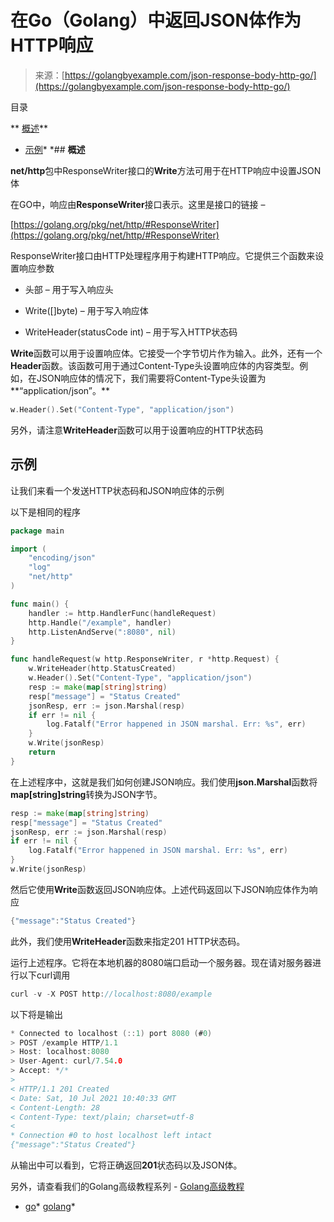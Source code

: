 <!--yml

类别：未分类

日期：2024-10-13 06:39:02

-->

# 在Go（Golang）中返回JSON体作为HTTP响应

> 来源：[https://golangbyexample.com/json-response-body-http-go/](https://golangbyexample.com/json-response-body-http-go/)

目录

**   [概述](#Overview "Overview")**

+   [示例](#Example "Example")*  *## **概述**

**net/http**包中ResponseWriter接口的**Write**方法可用于在HTTP响应中设置JSON体

在GO中，响应由**ResponseWriter**接口表示。这里是接口的链接 –

[https://golang.org/pkg/net/http/#ResponseWriter](https://golang.org/pkg/net/http/#ResponseWriter)

ResponseWriter接口由HTTP处理程序用于构建HTTP响应。它提供三个函数来设置响应参数

+   头部 – 用于写入响应头

+   Write([]byte) – 用于写入响应体

+   WriteHeader(statusCode int) – 用于写入HTTP状态码

**Write**函数可以用于设置响应体。它接受一个字节切片作为输入。此外，还有一个**Header**函数。该函数可用于通过Content-Type头设置响应体的内容类型。例如，在JSON响应体的情况下，我们需要将Content-Type头设置为**“application/json”。**

```go
w.Header().Set("Content-Type", "application/json")
```

另外，请注意**WriteHeader**函数可以用于设置响应的HTTP状态码

## **示例**

让我们来看一个发送HTTP状态码和JSON响应体的示例

以下是相同的程序

```go
package main

import (
	"encoding/json"
	"log"
	"net/http"
)

func main() {
	handler := http.HandlerFunc(handleRequest)
	http.Handle("/example", handler)
	http.ListenAndServe(":8080", nil)
}

func handleRequest(w http.ResponseWriter, r *http.Request) {
	w.WriteHeader(http.StatusCreated)
	w.Header().Set("Content-Type", "application/json")
	resp := make(map[string]string)
	resp["message"] = "Status Created"
	jsonResp, err := json.Marshal(resp)
	if err != nil {
		log.Fatalf("Error happened in JSON marshal. Err: %s", err)
	}
	w.Write(jsonResp)
	return
}
```

在上述程序中，这就是我们如何创建JSON响应。我们使用**json.Marshal**函数将**map[string]string**转换为JSON字节。

```go
resp := make(map[string]string)
resp["message"] = "Status Created"
jsonResp, err := json.Marshal(resp)
if err != nil {
	log.Fatalf("Error happened in JSON marshal. Err: %s", err)
}
w.Write(jsonResp)
```

然后它使用**Write**函数返回JSON响应体。上述代码返回以下JSON响应体作为响应

```go
{"message":"Status Created"}
```

此外，我们使用**WriteHeader**函数来指定201 HTTP状态码。

运行上述程序。它将在本地机器的8080端口启动一个服务器。现在请对服务器进行以下curl调用

```go
curl -v -X POST http://localhost:8080/example
```

以下将是输出

```go
* Connected to localhost (::1) port 8080 (#0)
> POST /example HTTP/1.1
> Host: localhost:8080
> User-Agent: curl/7.54.0
> Accept: */*
> 
< HTTP/1.1 201 Created
< Date: Sat, 10 Jul 2021 10:40:33 GMT
< Content-Length: 28
< Content-Type: text/plain; charset=utf-8
< 
* Connection #0 to host localhost left intact
{"message":"Status Created"}
```

从输出中可以看到，它将正确返回**201**状态码以及JSON体。

另外，请查看我们的Golang高级教程系列 - [Golang高级教程](https://golangbyexample.com/golang-comprehensive-tutorial/)

+   [go](https://golangbyexample.com/tag/go/)*   [golang](https://golangbyexample.com/tag/golang/)*
